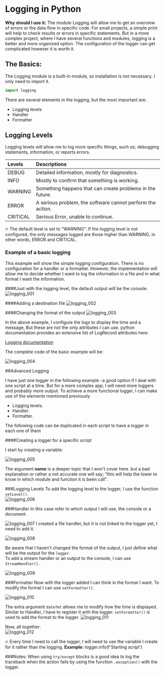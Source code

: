 # Logging in Python

<aside> <strong>Why should I use it:</strong>
The module Logging will allow me to get an overview of errors or the data flow in specific code. For small projects, a simple print will help to check results or errors in specific statements. But in a more complex project, where I have several functions and modules, logging is a better and more organized option.
The configuration of the logger can get complicated however it is worth it.
</aside>


## The Basics:
The Logging module is a built-in module, so installation is not necessary.
I only need to import it.
```python
import logging
```

There are several elements in the logging, but the most important are:
* Logging levels
* Handler
* Formatter

## Logging Levels
Logging levels will allow me to log more specific things, such as; debugging statements, information, or reports errors.

|Levels| Descriptions| 
|:-------|:------------|
|DEBUG| Detailed information, mostly for diagnostics.| 
|INFO| Mostly to confirm that something is working.|
|WARNING| Something happens that can create problems in the future.| 
|ERROR| A serious problem, the software cannot perform the action. 
|CRITICAL| Serious Error, unable to continue.|

<aside>
🔥 The default level is set to "WARNING". If the logging level is not configured, the only messages logged are those higher than WARNING, in other words, ERROR and CRITICAL.
</aside>

### Example of a basic logging
This example will show the simple logging configuration. There is no configuration for a handler or a formatter. However, the implementation will allow me to decide whether I want to log the information in a file and in what format I want the information.

####Just with the logging level, the default output will be the console.
![logging_001](images/logging_001.png)

####Adding a destination file
![logging_002](images/logging_002.png)

####Changing the format of the output
![logging_003](images/logging_003.png)

In the above example, I configure the logs to display the time and a message, But these are not the only attributes I can use. python documentation provides an extensive list of LogRecord attributes here:

[Logging documentation](https://docs.python.org/3/library/logging.html#logging-levels)

The complete code of the basic example will be:

![logging_004](images/logging_004.png)


##Advanced Logging

I have just one logger in the following example -a good option if I deal with one script at a time. But for a more complex app, I will need more loggers and probably more output.
To achieve a more functional logger, I can make use of the elements mentioned previously
* Logging levels.  
* Handler.  
* Formatter.  

The following code can be duplicated in each script to have a logger in each one of them

####Creating a logger for a specific script

I start by creating a variable:

![logging_005](images/logging_005.png)

The argument __name__ is a deeper topic that I won't cover here. but a bad explanation or rather a not accurate one will say; "this will help the lower to know in which module and function it is been call".

###Logging Levels
To add the logging level to the logger, I use the function `setLevel()`.   
![logging_006](images/logging_006.png)

###Handler
In this case refer to which output I will use, the console or a document.  

![logging_007](images/logging_007.png)
I created a file handler, but it is not linked to the logger yet, I need to add it.  

![logging_008](images/logging_008.png)   

Be aware that I haven't changed the format of the output, I just define what will be the output for the `logger`.  
To add a stream handler or an output to the console, I can use `StreamHandler()`.  

![logging_009](images/logging_009.png)

###Formatter
Now with the logger added I can think in the format I want. To modify the format I can use `setFormatter()`.

![logging_010](images/logging_010.png)

The extra argument `datefmt` allows me to modify how the time is displayed. 
Similar to Handler, I have to register it with the logger. `setFormatter()` is used to add the format to the logger.
![logging_011](images/logging_011.png)

Now, all together:  
![logging_012](images/logging_012.png)

<aside>
🔥 Every time I need to call the logger, I will need to use the variable I create for it rather than the logging.
<strong>Example:</strong>
logger.info(f'Starting script')
</aside>

###Notes:
When using `try/except` blocks is a good idea to log the traceback when the action fails by using the function `.exception()` with the logger.
